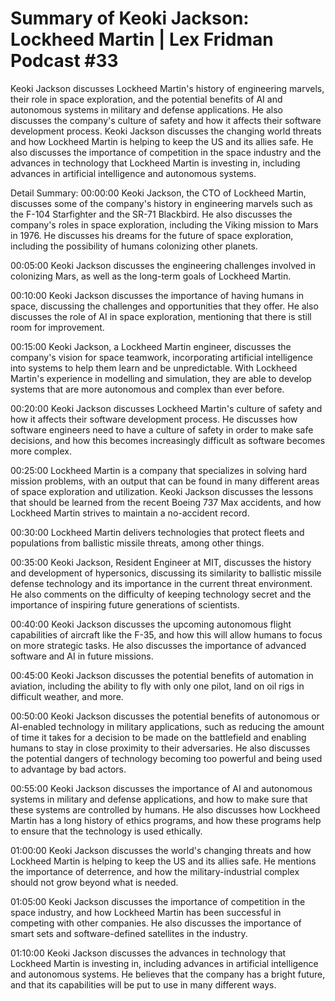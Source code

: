 # Summary of Keoki Jackson: Lockheed Martin | Lex Fridman Podcast #33

Keoki Jackson discusses Lockheed Martin's history of engineering marvels, their role in space exploration, and the potential benefits of AI and autonomous systems in military and defense applications. He also discusses the company's culture of safety and how it affects their software development process.
Keoki Jackson discusses the changing world threats and how Lockheed Martin is helping to keep the US and its allies safe. He also discusses the importance of competition in the space industry and the advances in technology that Lockheed Martin is investing in, including advances in artificial intelligence and autonomous systems.

Detail Summary: 
00:00:00
Keoki Jackson, the CTO of Lockheed Martin, discusses some of the company's history in engineering marvels such as the F-104 Starfighter and the SR-71 Blackbird. He also discusses the company's roles in space exploration, including the Viking mission to Mars in 1976. He discusses his dreams for the future of space exploration, including the possibility of humans colonizing other planets.

00:05:00
Keoki Jackson discusses the engineering challenges involved in colonizing Mars, as well as the long-term goals of Lockheed Martin.

00:10:00
Keoki Jackson discusses the importance of having humans in space, discussing the challenges and opportunities that they offer. He also discusses the role of AI in space exploration, mentioning that there is still room for improvement.

00:15:00
Keoki Jackson, a Lockheed Martin engineer, discusses the company's vision for space teamwork, incorporating artificial intelligence into systems to help them learn and be unpredictable. With Lockheed Martin's experience in modelling and simulation, they are able to develop systems that are more autonomous and complex than ever before.

00:20:00
Keoki Jackson discusses Lockheed Martin's culture of safety and how it affects their software development process. He discusses how software engineers need to have a culture of safety in order to make safe decisions, and how this becomes increasingly difficult as software becomes more complex.

00:25:00
Lockheed Martin is a company that specializes in solving hard mission problems, with an output that can be found in many different areas of space exploration and utilization. Keoki Jackson discusses the lessons that should be learned from the recent Boeing 737 Max accidents, and how Lockheed Martin strives to maintain a no-accident record.

00:30:00
Lockheed Martin delivers technologies that protect fleets and populations from ballistic missile threats, among other things.

00:35:00
Keoki Jackson, Resident Engineer at MIT, discusses the history and development of hypersonics, discussing its similarity to ballistic missile defense technology and its importance in the current threat environment. He also comments on the difficulty of keeping technology secret and the importance of inspiring future generations of scientists.

00:40:00
Keoki Jackson discusses the upcoming autonomous flight capabilities of aircraft like the F-35, and how this will allow humans to focus on more strategic tasks. He also discusses the importance of advanced software and AI in future missions.

00:45:00
Keoki Jackson discusses the potential benefits of automation in aviation, including the ability to fly with only one pilot, land on oil rigs in difficult weather, and more.

00:50:00
Keoki Jackson discusses the potential benefits of autonomous or AI-enabled technology in military applications, such as reducing the amount of time it takes for a decision to be made on the battlefield and enabling humans to stay in close proximity to their adversaries. He also discusses the potential dangers of technology becoming too powerful and being used to advantage by bad actors.

00:55:00
Keoki Jackson discusses the importance of AI and autonomous systems in military and defense applications, and how to make sure that these systems are controlled by humans. He also discusses how Lockheed Martin has a long history of ethics programs, and how these programs help to ensure that the technology is used ethically.

01:00:00
Keoki Jackson discusses the world's changing threats and how Lockheed Martin is helping to keep the US and its allies safe. He mentions the importance of deterrence, and how the military-industrial complex should not grow beyond what is needed.

01:05:00
Keoki Jackson discusses the importance of competition in the space industry, and how Lockheed Martin has been successful in competing with other companies. He also discusses the importance of smart sets and software-defined satellites in the industry.

01:10:00
Keoki Jackson discusses the advances in technology that Lockheed Martin is investing in, including advances in artificial intelligence and autonomous systems. He believes that the company has a bright future, and that its capabilities will be put to use in many different ways.

